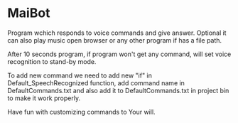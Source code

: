 # MaiBot
Program wchich responds to voice commands and give answer. 
Optional it can also play music open browser or any other program if has a file path.

After 10 seconds program, if program won't get any command, will set voice recognition to stand-by mode.

To add new command we need to add new "if" in Default_SpeechRecognized function, add command name in DefaultCommands.txt
and also add it to DefaultCommands.txt in project bin to make it work properly.

Have fun with customizing commands to Your will.
